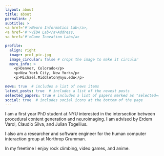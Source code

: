```yaml
---
layout: about
title: about
permalink: /
subtitle: >
<a href='#'>Neuro Informatics Lab</a>,  
<a href='#'>VIDA Lab</a>Address,
<a href='#'>Game Inovation Lab</a>

profile:
  align: right
  image: prof_pic.jpg
  image_circular: false # crops the image to make it circular
  more_info: >
    <p>Denver, Colorado</p>
    <p>New York City, New York</p>
    <p>Michael.Middleton@nyu.edu</p>

news: true  # includes a list of news items
latest_posts: true  # includes a list of the newest posts
selected_papers: true # includes a list of papers marked as "selected={true}"
social: true  # includes social icons at the bottom of the page
---
```


I am a first year PhD student at NYU interested in the intersection between procedural content generation and neuroimaging. I am advised by Erdem Varol, Claudio Silva, and Julian Togellius.

I also am a researcher and software engineer for the human computer interaction group at Northrop Grumman.

In my freetime I enjoy rock climbing, video games, and anime.
